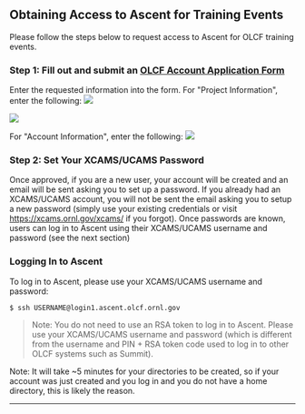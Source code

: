 <h2>Obtaining Access to Ascent for Training Events</h2>

Please follow the steps below to request access to Ascent for OLCF training events.

<h3>Step 1: Fill out and submit an <a href="https://www.olcf.ornl.gov/for-users/documents-forms/olcf-account-application"><b>OLCF Account Application Form</b></a></h3>
Enter the requested information into the form. For "Project Information", enter the following:
<a href="https://www.olcf.ornl.gov/wp-content/uploads/2020/02/Ascent_Account_Application_4.png"><img src="https://www.olcf.ornl.gov/wp-content/uploads/2020/02/Ascent_Account_Application_4.png" /></a>

<a href="https://www.olcf.ornl.gov/wp-content/uploads/2019/01/Ascent_Account_Application_2.png"><img src="https://www.olcf.ornl.gov/wp-content/uploads/2019/01/Ascent_Account_Application_2.png" /></a>

For "Account Information", enter the following:
<a href="https://www.olcf.ornl.gov/wp-content/uploads/2019/01/Ascent_Account_Application_3.png"><img src="https://www.olcf.ornl.gov/wp-content/uploads/2019/01/Ascent_Account_Application_3.png" /></a>

<h3>Step 2: Set Your XCAMS/UCAMS Password</h3>
Once approved, if you are a new user, your account will be created and an email will be sent asking you to set up a password. If you already had an XCAMS/UCAMS account, you will not be sent the email asking you to setup a new password (simply use your existing credentials or visit <a href="https://xcams.ornl.gov/xcams/">https://xcams.ornl.gov/xcams/</a> if you forgot). Once passwords are known, users can log in to Ascent using their XCAMS/UCAMS username and password (see the next section)

<h3>Logging In to Ascent</h3>
To log in to Ascent, please use your XCAMS/UCAMS username and password:

```
$ ssh USERNAME@login1.ascent.olcf.ornl.gov
```

> Note: You do not need to use an RSA token to log in to Ascent. Please use your XCAMS/UCAMS username and password (which is different from the username and PIN + RSA token code used to log in to other OLCF systems such as Summit).

Note: It will take ~5 minutes for your directories to be created, so if your account was just created and you log in and you do not have a home directory, this is likely the reason.

<hr>
